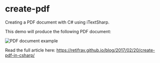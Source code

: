 # create-pdf

Creating a PDF document with C# using iTextSharp.

This demo will produce the following PDF document:

![PDF document example](https://retifrav.github.io/images/create-pdf/some.png?raw=true "PDF document example")

Read the full article here: https://retifrav.github.io/blog/2017/02/20/create-pdf-in-csharp/
